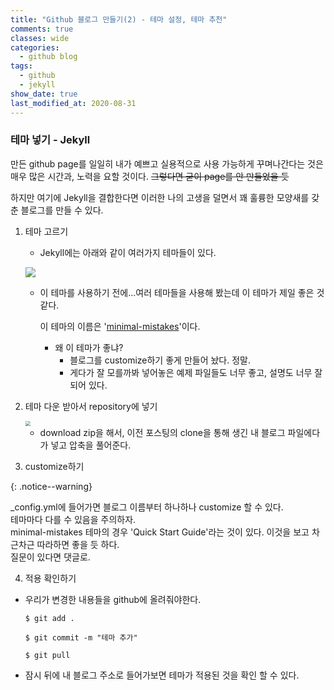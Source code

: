 ```yaml
---
title: "Github 블로그 만들기(2) - 테마 설정, 테마 추천"
comments: true
classes: wide
categories:
  - github blog
tags:
  - github
  - jekyll
show_date: true
last_modified_at: 2020-08-31
---
```


### 테마 넣기 - Jekyll

만든 github page를 일일히 내가 예쁘고 실용적으로 사용 가능하게 꾸며나간다는 것은 매우 많은 시간과, 노력을 요할 것이다. ~~그렇다면 굳이 page를 안 만들었을 듯~~

하지만 여기에 Jekyll을 결합한다면 이러한 나의 고생을 덜면서 꽤 훌륭한 모양새를 갖춘 블로그를 만들 수 있다.



1. 테마 고르기

   * Jekyll에는 아래와 같이 여러가지 테마들이 있다.

   ![](http://drive.google.com/uc?export=view&id=1U8SYUjQToccwWYmKx6nl9_pBpWlvJogQ)

   * 이 테마를 사용하기 전에...여러 테마들을 사용해 봤는데 이 테마가 제일 좋은 것 같다.

     이 테마의 이름은 '[minimal-mistakes](https://github.com/mmistakes/minimal-mistakes)'이다.

     * 왜 이 테마가 좋냐?
       * 블로그를 customize하기 좋게 만들어 놨다. 정말.
       * 게다가 잘 모를까봐 넣어놓은 예제 파일들도 너무 좋고, 설명도 너무 잘 되어 있다.

2. 테마 다운 받아서 repository에 넣기

   <img src="http://drive.google.com/uc?export=view&id=1wE1dYixhIL8huY1Ioyb-z0qYwv2Ydomf" style="zoom:50%;" />

   * download zip을 해서, 이전 포스팅의 clone을 통해 생긴 내 블로그 파일에다가 넣고 압축을 풀어준다.

3. customize하기

  {: .notice--warning}

   _config.yml에 들어가면 블로그 이름부터 하나하나 customize 할 수 있다. <br>테마마다 다를 수 있음을 주의하자.<br>minimal-mistakes 테마의 경우 'Quick Start Guide'라는 것이 있다. 이것을 보고 차근차근 따라하면 좋을 듯 하다.<br>질문이 있다면 댓글로.

4. 적용 확인하기

* 우리가 변경한 내용들을 github에 올려줘야한다.

  ```
  $ git add .

  $ git commit -m "테마 추가"

  $ git pull
  ```

* 잠시 뒤에 내 블로그 주소로 들어가보면 테마가 적용된 것을 확인 할 수 있다.

